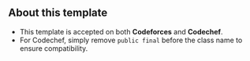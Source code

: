 ## About this template
- This template is accepted on both <b>Codeforces</b> and <b>Codechef</b>.
- For Codechef, simply remove <code>public final</code> before the class name to ensure compatibility.
